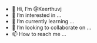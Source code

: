- 👋 Hi, I’m @Keerthuvj
- 👀 I’m interested in ...
- 🌱 I’m currently learning ...
- 💞️ I’m looking to collaborate on ...
- 📫 How to reach me ...

<!---
Keerthuvj/Keerthuvj is a ✨ special ✨ repository because its `README.md` (this file) appears on your GitHub profile.
You can click the Preview link to take a look at your changes.
--->

